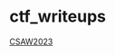 # ctf_writeups
[CSAW2023](https://github.com/yeadkhail/ctf_writeups/tree/main/CSAW_2023_CTF_Writeups)
